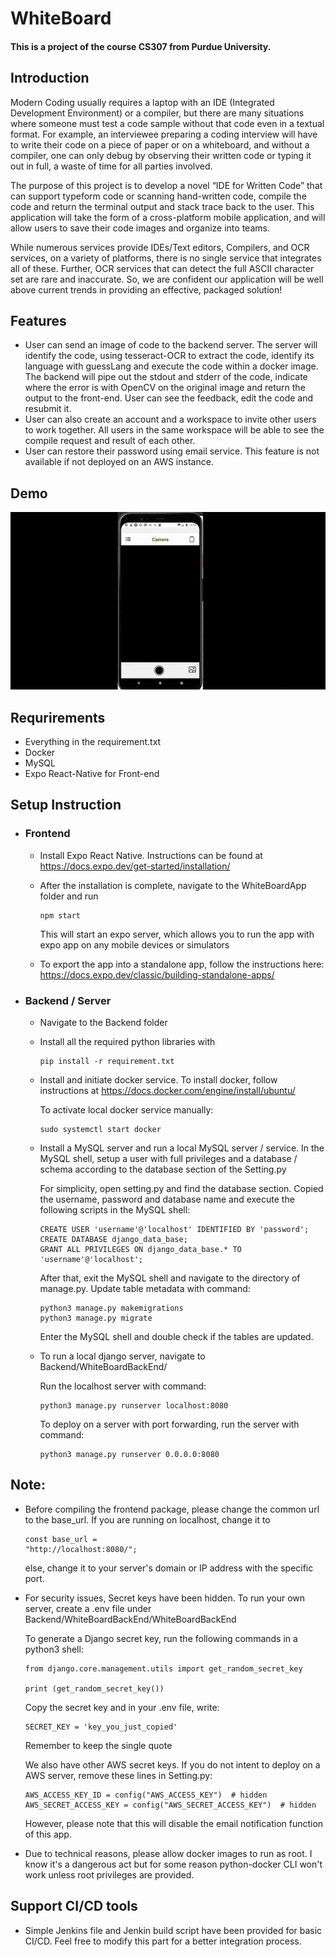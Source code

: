 # WhiteBoard
#### This is a project of the course CS307 from Purdue University. 

## Introduction
Modern Coding usually requires a laptop with an IDE (Integrated Development
Environment) or a compiler, but there are many situations where someone must test a
code sample without that code even in a textual format. For example, an interviewee
preparing a coding interview will have to write their code on a piece of paper or on a
whiteboard, and without a compiler, one can only debug by observing their written code
or typing it out in full, a waste of time for all parties involved.

The purpose of this project is to develop a novel “IDE for Written Code” that can support
typeform code or scanning hand-written code, compile the code and return the terminal
output and stack trace back to the user. This application will take the form of a
cross-platform mobile application, and will allow users to save their code images and
organize into teams.

While numerous services provide IDEs/Text editors, Compilers, and OCR services, on a
variety of platforms, there is no single service that integrates all of these. Further, OCR
services that can detect the full ASCII character set are rare and inaccurate. So, we are
confident our application will be well above current trends in providing an effective,
packaged solution!

## Features
- User can send an image of code to the backend server. The server will identify the code, using tesseract-OCR to extract the code, identify its language with guessLang and
execute the code within a docker image. The backend will pipe out the stdout and stderr of the code, indicate where the error is with OpenCV on the original image and return the output to the front-end. User can see the feedback, edit the code and resubmit it.
- User can also create an account and a workspace to invite other users to work together. All users in the same workspace will be able to see the compile request and result of each other. 
- User can restore their password using email service. This feature is not available if not deployed on an AWS instance.

## Demo
![](Demo/demo.gif)

## Requrirements
- Everything in the requirement.txt
- Docker
- MySQL
- Expo React-Native for Front-end

## Setup Instruction
- ### Frontend
  - Install Expo React Native. Instructions can be found at https://docs.expo.dev/get-started/installation/
  - After the installation is complete, navigate to the WhiteBoardApp folder and run
  
    ```
    npm start
    ```
    This will start an expo server, which allows you to run the app with expo app on any mobile devices or simulators
  - To export the app into a standalone app, follow the instructions here: https://docs.expo.dev/classic/building-standalone-apps/
- ### Backend / Server
  - Navigate to the Backend folder
  - Install all the required python libraries with
  
    ```
    pip install -r requirement.txt
    ```
  - Install and initiate docker service. To install docker, follow instructions at https://docs.docker.com/engine/install/ubuntu/
  
    To activate local docker service manually:
    
    ```
    sudo systemctl start docker
    ```
  - Install a MySQL server and run a local MySQL server / service. In the MySQL shell, setup a user with full privileges and a database / schema
    according to the database section of the Setting.py
    
    For simplicity, open setting.py and find the database section. Copied the username, password and database name and execute the following scripts in the MySQL shell:
    
    ```
    CREATE USER 'username'@'localhost' IDENTIFIED BY 'password';
    CREATE DATABASE django_data_base;
    GRANT ALL PRIVILEGES ON django_data_base.* TO 'username'@'localhost';
    ```
    After that, exit the MySQL shell and navigate to the directory of manage.py. Update table metadata with command:
    
    ```
    python3 manage.py makemigrations
    python3 manage.py migrate
    ```
    Enter the MySQL shell and double check if the tables are updated.
    
  - To run a local django server, navigate to Backend/WhiteBoardBackEnd/
  
    Run the localhost server with command:
    
    ```
    python3 manage.py runserver localhost:8080
    ```
    To deploy on a server with port forwarding, run the server with command:
    
    ```
    python3 manage.py runserver 0.0.0.0:8080
    ```
    
    
## Note:
- Before compiling the frontend package, please change the common url to the base_url. If you are running on localhost, change it to 

  ```
  const base_url =
  "http://localhost:8080/";  
  ```
  else, change it to your server's domain or IP address with the specific port.
  
- For security issues, Secret keys have been hidden. To run your own server, create a .env file under Backend/WhiteBoardBackEnd/WhiteBoardBackEnd

  To generate a Django secret key, run the following commands in a python3 shell:
  
  ```
  from django.core.management.utils import get_random_secret_key
  
  print (get_random_secret_key())
  ```
  Copy the secret key and in your .env file, write:
  
  ```
  SECRET_KEY = 'key_you_just_copied'
  ```
  Remember to keep the single quote
  
  We also have other AWS secret keys. If you do not intent to deploy on a AWS server, remove these lines in Setting.py:
  
  ```
  AWS_ACCESS_KEY_ID = config("AWS_ACCESS_KEY")  # hidden
  AWS_SECRET_ACCESS_KEY = config("AWS_SECRET_ACCESS_KEY")  # hidden
  ```
  
  However, please note that this will disable the email notification function of this app.

- Due to technical reasons, please allow docker images to run as root. I know it's a dangerous act but for some reason python-docker CLI won't work unless root privileges are provided. 

## Support CI/CD tools
- Simple Jenkins file and Jenkin build script have been provided for basic CI/CD. Feel free to modify this part for a better integration process. 
